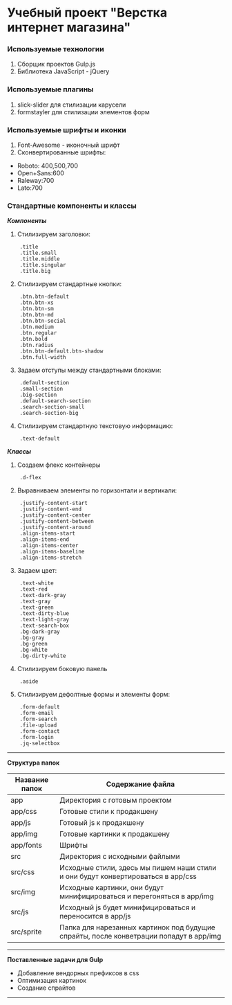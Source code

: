 Учебный проект "Верстка интернет магазина"
================================

### Используемые технологии

1. Сборщик проектов Gulp.js
2. Библиотека JavaScript - jQuery

### Используемые плагины

1. slick-slider для стилизации карусели
2. formstayler для стилизации элементов форм

### Используемые шрифты и иконки

1. Font-Awesome - иконочный шрифт 
2. Сконвертированные шрифты: 
- Roboto: 400,500,700
- Open+Sans:600
- Raleway:700
- Lato:700

### Стандартные компоненты и классы

***Компоненты***
1. Стилизируем заголовки:
```
    .title 
    .title.small
    .title.middle
    .title.singular
    .title.big
```
2. Стилизируем стандартные кнопки:
```
    .btn.btn-default
    .btn.btn-xs
    .btn.btn-sm
    .btn.btn-md
    .btn.btn-social
    .btn.medium
    .btn.regular
    .btn.bold
    .btn.radius
    .btn.btn-default.btn-shadow
    .btn.full-width
```
3. Задаем отступы между стандартными блоками:
```
    .default-section
    .small-section
    .big-section
    .default-search-section
    .search-section-small
    .search-section-big
```
4. Стилизируем стандартную текстовую информацию:
```
    .text-default
```

***Классы***
1. Создаем флекс контейнеры
```
    .d-flex
```
2. Выравниваем элементы по горизонтали и вертикали:
```
    .justify-content-start
    .justify-content-end
    .justify-content-center
    .justify-content-between
    .justify-content-around
    .align-items-start
    .align-items-end
    .align-items-center
    .align-items-baseline
    .align-items-stretch
```
3. Задаем цвет:
```
    .text-white
    .text-red
    .text-dark-gray
    .text-gray
    .text-green
    .text-dirty-blue
    .text-light-gray
    .text-search-box
    .bg-dark-gray
    .bg-gray
    .bg-green
    .bg-white
    .bg-dirty-white
```
4. Стилизируем боковую панель
```
    .aside
```
5. Стилизируем дефолтные формы и элементы форм:
```
    .form-default
    .form-email
    .form-search
    .file-upload
    .form-contact
    .form-login
    .jq-selectbox
```
---

**Структура папок**

Название папок  | Содержание файла
----------------|----------------------
app             | Директория с готовым проектом
app/css         | Готовые стили к продакшену
app/js          | Готовый js к продакшену
app/img         | Готовые картинки к продакшену
app/fonts       | Шрифты
src             | Директория с исходными файлыми
src/css         | Исходные стили, здесь мы пишем наши стили и они будут конвертироваться в app/css
src/img         | Исходные картинки, они будут минифицироваться и перегоняться в app/img
src/js          | Исходный js будет минифицироваться и переносится в app/js
src/sprite      | Папка для нарезанных картинок под будущие спрайты, после конветрации попадут в app/img

---

**Поставленные задачи для Gulp**
* Добавление вендорных префиксов в css
* Оптимизация картинок
* Создание спрайтов

---
